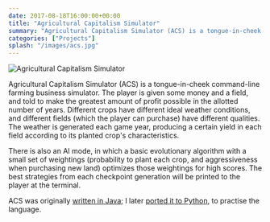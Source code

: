 ```yaml
---
date: 2017-08-18T16:00:00+00:00
title: "Agricultural Capitalism Simulator"
summary: "Agricultural Capitalism Simulator (ACS) is a tongue-in-cheek command-line farming business simulator. The player is given some money and a field, and told to make the greatest amount of profit possible in the allotted number of years."
categories: ["Projects"]
splash: "/images/acs.jpg"
---
```


![Agricultural Capitalism Simulator](/images/acs.jpg "Agricultural Capitalism Simulator")

Agricultural Capitalism Simulator (ACS) is a tongue-in-cheek command-line farming business simulator. The player is given some money and a field, and told to make the greatest amount of profit possible in the allotted number of years. Different crops have different ideal weather conditions, and different fields (which the player can purchase) have different qualities. The weather is generated each game year, producing a certain yield in each field according to its planted crop's characteristics.

There is also an AI mode, in which a basic evolutionary algorithm with a small set of weightings (probability to plant each crop, and aggressiveness when purchasing new land) optimizes those weightings for high scores. The best strategies from each checkpoint generation will be printed to the player at the terminal.

ACS was originally [written in Java](https://github.com/esummers1/agricultural-capitalism-simulator); I later [ported it to Python](https://github.com/esummers1/agricultural-capitalism-simulator-py), to practise the language.
